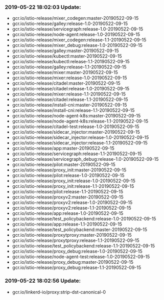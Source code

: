 ### 2019-05-22 18:02:03 Update:

- gcr.io/istio-release/mixer_codegen:master-20190522-09-15
- gcr.io/istio-release/galley:release-1.0-20190522-09-15
- gcr.io/istio-release/servicegraph:release-1.0-20190522-09-15
- gcr.io/istio-release/node-agent:release-1.0-20190522-09-15
- gcr.io/istio-release/mixer_codegen:release-1.1-20190522-09-15
- gcr.io/istio-release/mixer_debug:release-1.0-20190522-09-15
- gcr.io/istio-release/galley:master-20190522-09-15
- gcr.io/istio-release/kubectl:master-20190522-09-15
- gcr.io/istio-release/kubectl:release-1.1-20190522-09-15
- gcr.io/istio-release/galley:release-1.1-20190522-09-15
- gcr.io/istio-release/mixer:master-20190522-09-15
- gcr.io/istio-release/mixer:release-1.0-20190522-09-15
- gcr.io/istio-release/citadel:master-20190522-09-15
- gcr.io/istio-release/citadel:release-1.0-20190522-09-15
- gcr.io/istio-release/mixer:release-1.1-20190522-09-15
- gcr.io/istio-release/citadel:release-1.1-20190522-09-15
- gcr.io/istio-release/install-cni:master-20190522-09-15
- gcr.io/istio-release/install-cni:release-1.1-20190522-09-15
- gcr.io/istio-release/node-agent-k8s:master-20190522-09-15
- gcr.io/istio-release/node-agent-k8s:release-1.1-20190522-09-15
- gcr.io/istio-release/citadel-test:release-1.0-20190522-09-15
- gcr.io/istio-release/sidecar_injector:master-20190522-09-15
- gcr.io/istio-release/sidecar_injector:release-1.0-20190522-09-15
- gcr.io/istio-release/sidecar_injector:release-1.1-20190522-09-15
- gcr.io/istio-release/app:master-20190522-09-15
- gcr.io/istio-release/servicegraph:release-1.1-20190522-09-15
- gcr.io/istio-release/servicegraph_debug:release-1.0-20190522-09-15
- gcr.io/istio-release/pilot:master-20190522-09-15
- gcr.io/istio-release/proxy_init:master-20190522-09-15
- gcr.io/istio-release/pilot:release-1.0-20190522-09-15
- gcr.io/istio-release/proxy_init:release-1.0-20190522-09-15
- gcr.io/istio-release/proxy_init:release-1.1-20190522-09-15
- gcr.io/istio-release/pilot:release-1.1-20190522-09-15
- gcr.io/istio-release/proxyv2:master-20190522-09-15
- gcr.io/istio-release/proxyv2:release-1.0-20190522-09-15
- gcr.io/istio-release/proxyv2:release-1.1-20190522-09-15
- gcr.io/istio-release/app:release-1.0-20190522-09-15
- gcr.io/istio-release/test_policybackend:release-1.0-20190522-09-15
- gcr.io/istio-release/app:release-1.1-20190522-09-15
- gcr.io/istio-release/test_policybackend:master-20190522-09-15
- gcr.io/istio-release/proxytproxy:master-20190522-09-15
- gcr.io/istio-release/proxytproxy:release-1.1-20190522-09-15
- gcr.io/istio-release/test_policybackend:release-1.1-20190522-09-15
- gcr.io/istio-release/proxy_debug:release-1.0-20190522-09-15
- gcr.io/istio-release/node-agent-test:release-1.0-20190522-09-15
- gcr.io/istio-release/proxy_debug:master-20190522-09-15
- gcr.io/istio-release/proxy_debug:release-1.1-20190522-09-15
### 2019-05-22 18:02:56 Update:

- gcr.io/linkerd-io/proxy:strip-dst-canonical-0
